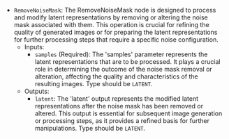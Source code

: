 - `RemoveNoiseMask`: The RemoveNoiseMask node is designed to process and modify latent representations by removing or altering the noise mask associated with them. This operation is crucial for refining the quality of generated images or for preparing the latent representations for further processing steps that require a specific noise configuration.
    - Inputs:
        - `samples` (Required): The 'samples' parameter represents the latent representations that are to be processed. It plays a crucial role in determining the outcome of the noise mask removal or alteration, affecting the quality and characteristics of the resulting images. Type should be `LATENT`.
    - Outputs:
        - `latent`: The 'latent' output represents the modified latent representations after the noise mask has been removed or altered. This output is essential for subsequent image generation or processing steps, as it provides a refined basis for further manipulations. Type should be `LATENT`.
